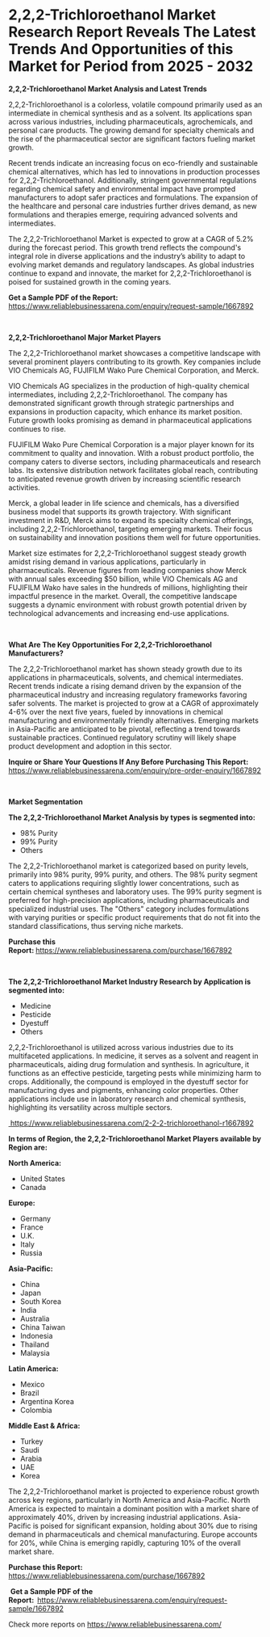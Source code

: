 <p><h1>2,2,2-Trichloroethanol Market Research Report Reveals The Latest Trends And Opportunities of this Market for Period from 2025 - 2032</h1></p><p><strong>2,2,2-Trichloroethanol Market Analysis and Latest Trends</strong></p>
<p><p>2,2,2-Trichloroethanol is a colorless, volatile compound primarily used as an intermediate in chemical synthesis and as a solvent. Its applications span across various industries, including pharmaceuticals, agrochemicals, and personal care products. The growing demand for specialty chemicals and the rise of the pharmaceutical sector are significant factors fueling market growth.</p><p>Recent trends indicate an increasing focus on eco-friendly and sustainable chemical alternatives, which has led to innovations in production processes for 2,2,2-Trichloroethanol. Additionally, stringent governmental regulations regarding chemical safety and environmental impact have prompted manufacturers to adopt safer practices and formulations. The expansion of the healthcare and personal care industries further drives demand, as new formulations and therapies emerge, requiring advanced solvents and intermediates.</p><p>The 2,2,2-Trichloroethanol Market is expected to grow at a CAGR of 5.2% during the forecast period. This growth trend reflects the compound's integral role in diverse applications and the industry’s ability to adapt to evolving market demands and regulatory landscapes. As global industries continue to expand and innovate, the market for 2,2,2-Trichloroethanol is poised for sustained growth in the coming years.</p></p>
<p><strong>Get a Sample PDF of the Report:&nbsp;</strong> <a href="https://www.reliablebusinessarena.com/enquiry/request-sample/1667892?utm_campaign=3506&utm_medium=2&utm_source=Github&utm_content=ia&utm_term=23032025&utm_id=222-trichloroethanol">https://www.reliablebusinessarena.com/enquiry/request-sample/1667892</a></p>
<p>&nbsp;</p>
<p><strong>2,2,2-Trichloroethanol Major Market Players</strong></p>
<p><p>The 2,2,2-Trichloroethanol market showcases a competitive landscape with several prominent players contributing to its growth. Key companies include VIO Chemicals AG, FUJIFILM Wako Pure Chemical Corporation, and Merck.</p><p>VIO Chemicals AG specializes in the production of high-quality chemical intermediates, including 2,2,2-Trichloroethanol. The company has demonstrated significant growth through strategic partnerships and expansions in production capacity, which enhance its market position. Future growth looks promising as demand in pharmaceutical applications continues to rise.</p><p>FUJIFILM Wako Pure Chemical Corporation is a major player known for its commitment to quality and innovation. With a robust product portfolio, the company caters to diverse sectors, including pharmaceuticals and research labs. Its extensive distribution network facilitates global reach, contributing to anticipated revenue growth driven by increasing scientific research activities.</p><p>Merck, a global leader in life science and chemicals, has a diversified business model that supports its growth trajectory. With significant investment in R&D, Merck aims to expand its specialty chemical offerings, including 2,2,2-Trichloroethanol, targeting emerging markets. Their focus on sustainability and innovation positions them well for future opportunities.</p><p>Market size estimates for 2,2,2-Trichloroethanol suggest steady growth amidst rising demand in various applications, particularly in pharmaceuticals. Revenue figures from leading companies show Merck with annual sales exceeding $50 billion, while VIO Chemicals AG and FUJIFILM Wako have sales in the hundreds of millions, highlighting their impactful presence in the market. Overall, the competitive landscape suggests a dynamic environment with robust growth potential driven by technological advancements and increasing end-use applications.</p></p>
<p>&nbsp;</p>
<p><strong>What Are The Key Opportunities For 2,2,2-Trichloroethanol Manufacturers?</strong></p>
<p><p>The 2,2,2-Trichloroethanol market has shown steady growth due to its applications in pharmaceuticals, solvents, and chemical intermediates. Recent trends indicate a rising demand driven by the expansion of the pharmaceutical industry and increasing regulatory frameworks favoring safer solvents. The market is projected to grow at a CAGR of approximately 4-6% over the next five years, fueled by innovations in chemical manufacturing and environmentally friendly alternatives. Emerging markets in Asia-Pacific are anticipated to be pivotal, reflecting a trend towards sustainable practices. Continued regulatory scrutiny will likely shape product development and adoption in this sector.</p></p>
<p><strong>Inquire or Share Your Questions If Any Before Purchasing This Report:</strong> <a href="https://www.reliablebusinessarena.com/enquiry/pre-order-enquiry/1667892?utm_campaign=3506&utm_medium=2&utm_source=Github&utm_content=ia&utm_term=23032025&utm_id=222-trichloroethanol">https://www.reliablebusinessarena.com/enquiry/pre-order-enquiry/1667892</a></p>
<p>&nbsp;</p>
<p><strong>Market Segmentation</strong></p>
<p><strong>The 2,2,2-Trichloroethanol Market Analysis by types is segmented into:</strong></p>
<p><ul><li>98% Purity</li><li>99% Purity</li><li>Others</li></ul></p>
<p><p>The 2,2,2-Trichloroethanol market is categorized based on purity levels, primarily into 98% purity, 99% purity, and others. The 98% purity segment caters to applications requiring slightly lower concentrations, such as certain chemical syntheses and laboratory uses. The 99% purity segment is preferred for high-precision applications, including pharmaceuticals and specialized industrial uses. The "Others" category includes formulations with varying purities or specific product requirements that do not fit into the standard classifications, thus serving niche markets.</p></p>
<p><strong>Purchase this Report:&nbsp;</strong><a href="https://www.reliablebusinessarena.com/purchase/1667892?utm_campaign=3506&utm_medium=2&utm_source=Github&utm_content=ia&utm_term=23032025&utm_id=222-trichloroethanol">https://www.reliablebusinessarena.com/purchase/1667892</a></p>
<p>&nbsp;</p>
<p><strong>The 2,2,2-Trichloroethanol Market Industry Research by Application is segmented into:</strong></p>
<p><ul><li>Medicine</li><li>Pesticide</li><li>Dyestuff</li><li>Others</li></ul></p>
<p><p>2,2,2-Trichloroethanol is utilized across various industries due to its multifaceted applications. In medicine, it serves as a solvent and reagent in pharmaceuticals, aiding drug formulation and synthesis. In agriculture, it functions as an effective pesticide, targeting pests while minimizing harm to crops. Additionally, the compound is employed in the dyestuff sector for manufacturing dyes and pigments, enhancing color properties. Other applications include use in laboratory research and chemical synthesis, highlighting its versatility across multiple sectors.</p></p>
<p><a href="https://www.reliablebusinessarena.com/2-2-2-trichloroethanol-r1667892?utm_campaign=3506&utm_medium=2&utm_source=Github&utm_content=ia&utm_term=23032025&utm_id=222-trichloroethanol">&nbsp;https://www.reliablebusinessarena.com/2-2-2-trichloroethanol-r1667892</a></p>
<p><strong>In terms of Region, the 2,2,2-Trichloroethanol Market Players available by Region are:</strong></p>
<p>
    <p> <strong> North America: </strong>
        <ul>
            <li>United States</li>
            <li>Canada</li>
        </ul>
        </p> 
    <p> <strong> Europe: </strong>
        <ul>
            <li>Germany</li>
            <li>France</li>
            <li>U.K.</li>
            <li>Italy</li>
            <li>Russia</li>
        </ul>
        </p> 
    <p> <strong> Asia-Pacific: </strong>
        <ul>
            <li>China</li>
            <li>Japan</li>
            <li>South Korea</li>
            <li>India</li>
            <li>Australia</li>
            <li>China Taiwan</li>
            <li>Indonesia</li>
            <li>Thailand</li>
            <li>Malaysia</li>
        </ul>
        </p> 
    <p> <strong> Latin America: </strong>
        <ul>
            <li>Mexico</li>
            <li>Brazil</li>
            <li>Argentina Korea</li>
            <li>Colombia</li>
        </ul>
        </p> 
    <p> <strong> Middle East & Africa: </strong>
        <ul>
            <li>Turkey</li>
            <li>Saudi</li>
            <li>Arabia</li>
            <li>UAE</li>
            <li>Korea</li>
        </ul>
    </p>
    </p>
<p><p>The 2,2,2-Trichloroethanol market is projected to experience robust growth across key regions, particularly in North America and Asia-Pacific. North America is expected to maintain a dominant position with a market share of approximately 40%, driven by increasing industrial applications. Asia-Pacific is poised for significant expansion, holding about 30% due to rising demand in pharmaceuticals and chemical manufacturing. Europe accounts for 20%, while China is emerging rapidly, capturing 10% of the overall market share.</p></p>
<p><strong>Purchase this Report: </strong><a href="https://www.reliablebusinessarena.com/purchase/1667892?utm_campaign=3506&utm_medium=2&utm_source=Github&utm_content=ia&utm_term=23032025&utm_id=222-trichloroethanol">https://www.reliablebusinessarena.com/purchase/1667892</a></p>
<p>&nbsp;<strong>Get a Sample PDF of the Report:&nbsp;&nbsp;</strong><a href="https://www.reliablebusinessarena.com/enquiry/request-sample/1667892?utm_campaign=3506&utm_medium=2&utm_source=Github&utm_content=ia&utm_term=23032025&utm_id=222-trichloroethanol">https://www.reliablebusinessarena.com/enquiry/request-sample/1667892</a></p>
<p><strong></strong></p>
<p>Check more reports on <a href="https://www.reliablebusinessarena.com/?utm_campaign=3506&utm_medium=2&utm_source=Github&utm_content=ia&utm_term=23032025&utm_id=222-trichloroethanol">https://www.reliablebusinessarena.com/</a></p>